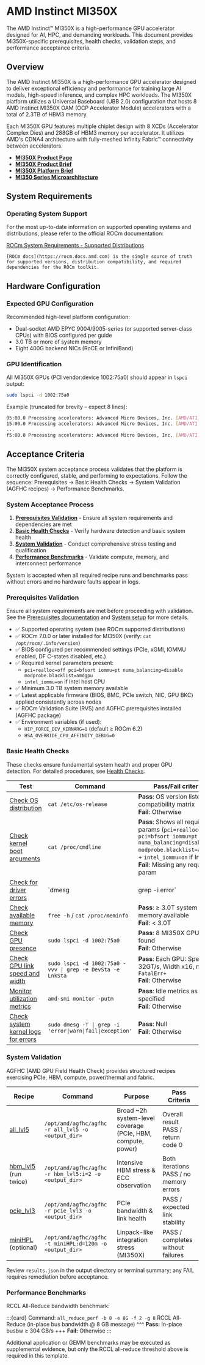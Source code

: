 # AMD Instinct MI350X

The AMD Instinct™ MI350X is a high-performance GPU accelerator designed for AI, HPC, and demanding workloads. This document provides MI350X-specific prerequisites, health checks, validation steps, and performance acceptance criteria.

## Overview

The AMD Instinct MI350X is a high-performance GPU accelerator designed to deliver exceptional efficiency and performance for training large AI models, high-speed inference, and complex HPC workloads. The MI350X platform utilizes a Universal Baseboard (UBB 2.0) configuration that hosts 8 AMD Instinct MI350X OAM (OCP Accelerator Module) accelerators with a total of 2.3TB of HBM3 memory.

Each MI350X GPU features multiple chiplet design with 8 XCDs (Accelerator Complex Dies) and 288GB of HBM3 memory per accelerator. It utilizes AMD's CDNA4 architecture with fully-meshed Infinity Fabric™ connectivity between accelerators.

- **[MI350X Product Page](https://www.amd.com/en/products/accelerators/instinct/mi350/mi350x.html)**
- **[MI350X Product Brief](https://www.amd.com/content/dam/amd/en/documents/instinct-tech-docs/product-briefs/amd-instinct-mi350x-gpu-brochure.pdf)**
- **[MI350X Platform Brief](https://www.amd.com/content/dam/amd/en/documents/instinct-tech-docs/product-briefs/amd-instinct-mi350x-platform-brochure.pdf)**
- **[MI350 Series Microarchitecture](https://instinct.docs.amd.com/latest/gpu-arch/mi350.html)**

## System Requirements

### Operating System Support

For the most up-to-date information on supported operating systems and distributions, please refer to the official ROCm documentation:

[ROCm System Requirements - Supported Distributions](https://rocm.docs.amd.com/projects/install-on-linux/en/latest/reference/system-requirements.html#supported-distributions)

```{note}
[ROCm docs](https://rocm.docs.amd.com) is the single source of truth for supported versions, distribution compatibility, and required dependencies for the ROCm toolkit.
```

## Hardware Configuration

### Expected GPU Configuration

Recommended high-level platform configuration:

- Dual-socket AMD EPYC 9004/9005-series (or supported server-class CPUs) with BIOS configured per guide
- 3.0 TB or more of system memory
- Eight 400G backend NICs (RoCE or InfiniBand)

### GPU Identification

All MI350X GPUs (PCI vendor:device 1002:75a0) should appear in `lspci` output:

```bash
sudo lspci -d 1002:75a0
```

Example (truncated for brevity – expect 8 lines):

```bash
05:00.0 Processing accelerators: Advanced Micro Devices, Inc. [AMD/ATI] Device 75a0
15:00.0 Processing accelerators: Advanced Micro Devices, Inc. [AMD/ATI] Device 75a0
...
f5:00.0 Processing accelerators: Advanced Micro Devices, Inc. [AMD/ATI] Device 75a0
```

## Acceptance Criteria

The MI350X system acceptance process validates that the platform is correctly configured, stable, and performing to expectations. Follow the sequence: Prerequisites → Basic Health Checks → System Validation (AGFHC recipes) → Performance Benchmarks.

### System Acceptance Process

1. **[Prerequisites Validation](#prerequisites-validation)** - Ensure all system requirements and dependencies are met
2. **[Basic Health Checks](#basic-health-checks)** - Verify hardware detection and basic system health
3. **[System Validation](#system-validation)** - Conduct comprehensive stress testing and qualification
4. **[Performance Benchmarks](#performance-benchmarks)** - Validate compute, memory, and interconnect performance

System is accepted when all required recipe runs and benchmarks pass without errors and no hardware faults appear in logs.

### Prerequisites Validation

Ensure all system requirements are met before proceeding with validation. See the [Prerequisites documentation](../common/prerequisites.md) and [System setup](../common/system-setup.md) for more details.

- ✅ Supported operating system (see ROCm supported distributions)
- ✅ ROCm 7.0.0 or later installed for MI350X (verify: `cat /opt/rocm/.info/version`)
- ✅ BIOS configured per recommended settings (PCIe, xGMI, IOMMU enabled, DF C-states disabled, etc.)
- ✅ Required kernel parameters present:
  - `pci=realloc=off pci=bfsort iommu=pt numa_balancing=disable modprobe.blacklist=amdgpu`
  - `intel_iommu=on` if Intel host CPU
- ✅ Minimum 3.0 TB system memory available
- ✅ Latest applicable firmware (BIOS, BMC, PCIe switch, NIC, GPU BKC) applied consistently across nodes
- ✅ ROCm Validation Suite (RVS) and AGFHC prerequisites installed (AGFHC package)
- ✅ Environment variables (if used):
  - `HIP_FORCE_DEV_KERNARG=1` (default ≥ ROCm 6.2)
  - `HSA_OVERRIDE_CPU_AFFINITY_DEBUG=0`

### Basic Health Checks

These checks ensure fundamental system health and proper GPU detection. For detailed procedures, see [Health Checks](../common/health-checks.md).

| Test | Command | Pass/Fail criteria |
|------|---------|-------------------|
| [Check OS distribution](../common/health-checks.md#check-os-distribution) |```cat /etc/os-release``` | **Pass**: OS version listed in compatibility matrix<br>**Fail**: Otherwise |
| [Check kernel boot arguments](../common/health-checks.md#check-kernel-boot-arguments) | `cat /proc/cmdline` | **Pass**: Shows all required params (`pci=realloc=off pci=bfsort iommu=pt numa_balancing=disable modprobe.blacklist=amdgpu`) + `intel_iommu=on` if Intel<br>**Fail**: Missing any required param |
| [Check for driver errors](../common/health-checks.md#check-for-driver-errors) | `dmesg | grep -i error` | **Pass**: Null (no GPU-related errors)<br>**Fail**: Errors present |
| [Check available memory](../common/health-checks.md#check-for-available-system-memory) | `free -h` / `cat /proc/meminfo` | **Pass**: ≥ 3.0T system memory available<br>**Fail**: < 3.0T |
| [Check GPU presence](../common/health-checks.md#check-gpu-presence) | `sudo lspci -d 1002:75a0` | **Pass**: 8 MI350X GPUs found<br>**Fail**: Otherwise |
| [Check GPU link speed and width](../common/health-checks.md#check-gpu-pcie-bus-link-speed-and-width) | `sudo lspci -d 1002:75a0 -vvv \| grep -e DevSta -e LnkSta` | **Pass**: Each GPU: Speed 32GT/s, Width x16, no `FatalErr+`<br>**Fail**: Otherwise |
| [Monitor utilization metrics](../common/health-checks.md#monitor-utilization-metrics) | `amd-smi monitor -putm` | **Pass**: Idle metrics as specified<br>**Fail**: Otherwise |
| [Check system kernel logs for errors](../common/health-checks.md#check-system-kernel-logs) | `sudo dmesg -T \| grep -i 'error\|warn\|fail\|exception'` | **Pass**: Null<br>**Fail**: Otherwise |

### System Validation

AGFHC (AMD GPU Field Health Check) provides structured recipes exercising PCIe, HBM, compute, power/thermal and fabric.

| Recipe | Command | Purpose | Pass Criteria |
|--------|---------|---------|---------------|
| [all_lvl5](../common/system-validation.md#all_lvl5) | `/opt/amd/agfhc/agfhc -r all_lvl5 -o <output_dir>` | Broad ~2h system-level coverage (PCIe, HBM, compute, power) | Overall result PASS / return code 0 |
| [hbm_lvl5](../common/system-validation.md#hbm_lvl5) (run twice) | `/opt/amd/agfhc/agfhc -r hbm_lvl5:i=2 -o <output_dir>` | Intensive HBM stress & ECC observation | Both iterations PASS / no memory errors |
| [pcie_lvl3](../common/system-validation.md#pcie_lvl3) | `/opt/amd/agfhc/agfhc -r pcie_lvl3 -o <output_dir>` | PCIe bandwidth & link health | PASS / expected link stability |
| [miniHPL](../common/system-validation.md#minihpl) (optional) | `/opt/amd/agfhc/agfhc -t miniHPL:d=120m -o <output_dir>` | Linpack-like integration stress (MI350X) | PASS / completes without failures |

Review `results.json` in the output directory or terminal summary; any FAIL requires remediation before acceptance.

### Performance Benchmarks

RCCL All-Reduce bandwidth benchmark:

:::{card} Command: `all_reduce_perf -b 8 -e 8G -f 2 -g 8`
RCCL All-Reduce (in-place bus bandwidth @ 8 GB message)
^^^
**Pass:** In-place busbw ≥ 304 GB/s
+++
**Fail:** Otherwise
:::

Additional application or GEMM benchmarks may be executed as supplemental evidence, but only the RCCL all-reduce threshold above is required in this template.
